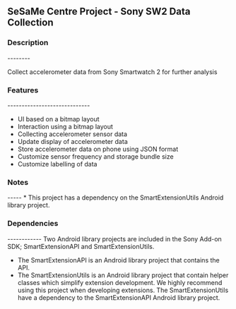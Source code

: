 <h2>SeSaMe Centre Project - Sony SW2 Data Collection</h2>

<h3>Description</h3>
--------
<p>Collect accelerometer data from Sony Smartwatch 2 for further analysis</p>

<h3>Features</h3>
-----------------------------
<ul>
<li>  UI based on a bitmap layout</li>
<li>  Interaction using a bitmap layout</li>
<li>  Collecting accelerometer sensor data</li>
<li>  Update display of accelerometer data</li>
<li>  Store accelerometer data on phone using JSON format</li>
<li>  Customize sensor frequency and storage bundle size</li>
<li>  Customize labelling of data</li>
</ul>

<h3>Notes</h3>
-----
* This project has a dependency on the SmartExtensionUtils Android library
project.

<h3>Dependencies</h3>
------------
Two Android library projects are included in the Sony Add-on SDK;
SmartExtensionAPI and SmartExtensionUtils.

* The SmartExtensionAPI is an Android library project that contains the API.
* The SmartExtensionUtils is an Android library project that contain helper
classes which simplify extension development. We highly recommend using this
project when developing extensions. The SmartExtensionUtils have a dependency
to the SmartExtensionAPI Android library project.
